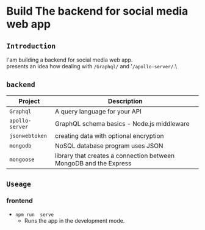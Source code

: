 # Build The backend for social media web app 


## `Introduction`

 I'am building a backend for social media web app.\
 presents an idea how dealing with `/Graphql/` and '`/apollo-server/`.\

## `backend`

| Project                 |  Description                                                       |
| ----------------------- |  ----------------------------------------------------------------- |
| `Graphql`               |  A query language for your API                                     |
| `apollo-server`         |  GraphQL schema basics - Node.js middleware                        |
| `jsonwebtoken`          |  creating data with optional encryption                            |
| `mongodb`               |  NoSQL database program uses JSON                                  |
| `mongoose`              |  library that creates a connection between MongoDB and the Express |

## `Useage`

### frontend

- `npm run  serve`
   - Runs the app in the development mode.
